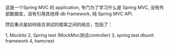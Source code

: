 这是一个Spring MVC 的 application, 专门为了学习什么是 Spring MVC, 没有外部数据库，没有引用其他得 db framework, 纯 Spring MVC API.

然后重点是如何结合测试的框架之间的结合，包括了：

1, Mockito
2, Spring test (MockMvc测试controller)
3, spring.test.dbunit framework
4, hamcrest